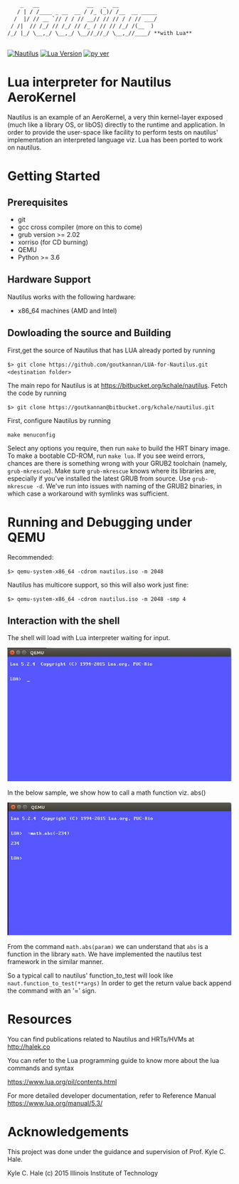 ```

    _   __               __   _  __                
   / | / /____ _ __  __ / /_ (_)/ /__  __ _____    
  /  |/ // __ `// / / // __// // // / / // ___/ 
 / /|  // /_/ // /_/ // /_ / // // /_/ /(__  )     
/_/ |_/ \__,_/ \__,_/ \__//_//_/ \__,_//____/ **with Lua**


```
[![Nautilus](https://img.shields.io/travis/rust-lang/rust.svg)]()
[![Lua Version](https://img.shields.io/badge/Lua-5.2.4-blue.svg)](https://www.lua.org/source/5.2/)
[![py ver](https://img.shields.io/badge/Python-3.6-yellow.svg)](https://www.python.org/downloads/)

# Lua interpreter for Nautilus AeroKernel  

Nautilus is an example of an AeroKernel, a very thin kernel-layer exposed 
(much like a library OS, or libOS) directly to the runtime and application. 
In order to provide the user-space like facility to perform tests on nautilus' 
implementation an interpreted language viz. Lua has been ported to work on nautilus. 

# Getting Started

## Prerequisites

- git 
- gcc cross compiler (more on this to come)
- grub version >= 2.02
- xorriso (for CD burning)
- QEMU 
- Python >= 3.6


## Hardware Support

Nautilus works with the following hardware:

- x86_64 machines (AMD and Intel)

## Dowloading the source and Building

First,get the source of Nautilus that has LUA already ported by running 

`$> git clone https://github.com/goutkannan/LUA-for-Nautilus.git <destination folder>`

The main repo for Nautilus is at <https://bitbucket.org/kchale/nautilus>. Fetch the code by running

`$> git clone https://goutkannan@bitbucket.org/kchale/nautilus.git`

First, configure Nautilus by running

`make menuconfig`

Select any options you require, then run `make` to build the HRT binary image. To make a bootable CD-ROM, 
run `make lua`. If you see weird errors, chances are there is something wrong with your GRUB2 toolchain 
(namely, `grub-mkrescue`). Make sure `grub-mkrescue` knows where its libraries are, especially if you've 
installed the latest GRUB from source. Use `grub-mkrescue -d`. We've run into issues with naming of
the GRUB2 binaries, in which case a workaround with symlinks was sufficient.


# Running and Debugging under QEMU

Recommended:

`$> qemu-system-x86_64 -cdrom nautilus.iso -m 2048`

Nautilus has multicore support, so this will also work just fine:

`$> qemu-system-x86_64 -cdrom nautilus.iso -m 2048 -smp 4`

## Interaction with the shell 

The shell will load with Lua interpreter waiting for input. 

![init screen](https://github.com/goutkannan/LUA-for-Nautilus/blob/master/Lua_init.JPG)

In the below sample, we show how to call a math function viz. abs() 

![sample math](https://github.com/goutkannan/LUA-for-Nautilus/blob/master/sample_math.JPG)

From the command `math.abs(param)` we can understand that `abs` is a function in the library `math`. 
We have implemented the nautilus test framework in the similar manner.

So a typical call to nautilus' function_to_test will look like `naut.function_to_test(**args)` 
In order to get the return value back append the command with an '=' sign. 





# Resources

You can find publications related to Nautilus and HRTs/HVMs at 
http://halek.co

You can refer to the Lua programming guide to know more about the lua commands and syntax

<https://www.lua.org/pil/contents.html>

For more detailed developer documentation, refer to Reference Manual 
<https://www.lua.org/manual/5.3/> 



# Acknowledgements
This project was done under the guidance and supervision of Prof. Kyle C. Hale.

Kyle C. Hale (c) 2015
Illinois Institute of Technology 

